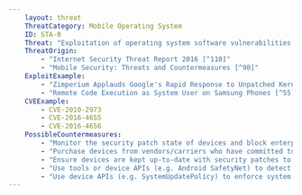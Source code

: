 ```yaml
---
    layout: threat
    ThreatCategory: Mobile Operating System
    ID: STA-0
    Threat: "Exploitation of operating system software vulnerabilities to gain escalated privileges."
    ThreatOrigin:
        - "Internet Security Threat Report 2016 [^110]"
        - "Mobile Security: Threats and Countermeasures [^90]"
    ExploitExample:
        - "Zimperium Applauds Google's Rapid Response to Unpatched Kernel Exploit [^213]"
        - "Remote Code Execution as System User on Samsung Phones [^55]"
    CVEExample:
        - CVE-2010-2973
        - CVE-2016-4655
        - CVE-2016-4656
    PossibleCountermeasures:
        - "Monitor the security patch state of devices and block enterprise connectivity from out-of-date devices with known exploitable vulnerabilities."
        - "Purchase devices from vendors/carriers who have committed to providing timely updates or who have known track records for prompt updates."
        - "Ensure devices are kept up-to-date with security patches to decrease the likelihood that they can be rooted/jailbroken."
        - "Use tools or device APIs (e.g. Android SafetyNet) to detect and block enterprise connectivity from known compromised devices."
        - "Use device APIs (e.g. SystemUpdatePolicy) to enforce system update policies."
---
```

